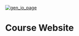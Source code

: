 [![gen_io_page](https://github.com/sta663-sp22/website/workflows/gen_io_page/badge.svg)](https://github.com/sta663-sp22/website/actions?query=workflow:%22gen_io_page%22)


# Course Website

